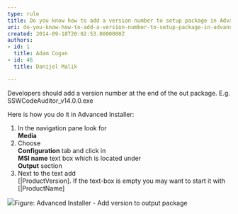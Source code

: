 ```yaml
---
type: rule
title: Do you know how to add a version number to setup package in Advanced Installer?
uri: do-you-know-how-to-add-a-version-number-to-setup-package-in-advanced-installer
created: 2014-09-18T20:02:53.0000000Z
authors:
- id: 1
  title: Adam Cogan
- id: 46
  title: Danijel Malik

---
```


 
​Developers should add a version number at the end of the out package. E.g. SSWCodeAuditor\_v14.0.0.exe

Here is how you do it in Advanced Installer:
 
1. ​In the navigation pane look for <br>      **Media**
2. Choose <br>      **Configuration** tab and click in <br>      **MSI name** text box which is located under <br>      **Output** section
3. Next to the text add <br>      [|ProductVersion]. If the text-box is empty you may want to start it with <br>      [|ProductName]

![](/PublishingImages/installer-add-version-number.jpg)Figure​: Advanced Installer - Add version to output package
